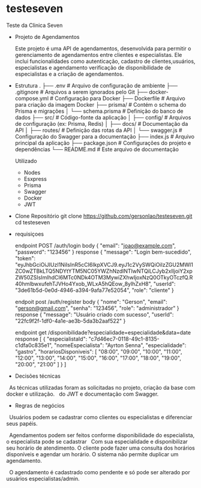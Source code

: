 # testeseven
Teste da Clinica Seven

- Projeto de Agendamentos

  Este projeto é uma API de agendamentos, desenvolvida para permitir o gerenciamento de agendamentos entre clientes e especialistas. Ele inclui funcionalidades como autenticação, cadastro de clientes,usuários, especialistas e agendamento verificação de disponibilidade de especialistas e a criação de agendamentos.

- Estrutura
  .
  ├── .env                  # Arquivo de configuração de ambiente
  ├── .gitignore            # Arquivos a serem ignorados pelo Git
  ├── docker-compose.yml    # Configuração para Docker
  ├── Dockerfile            # Arquivo para criação da imagem Docker
  ├── prisma/               # Contém o schema do Prisma e migrações
  │   └── schema.prisma     # Definição do banco de dados
  ├── src/                  # Código-fonte da aplicação
  │   ├── config/           # Arquivos de configuração (ex: Prisma, Redis)
  │   ├── docs/             # Documentação da API
  │   ├── routes/           # Definição das rotas da API
  │   └── swagger.js        # Configuração do Swagger para a documentação
  ├── index.js              # Arquivo principal da aplicação
  ├── package.json          # Configurações do projeto e dependências
  └── README.md             # Este arquivo de documentação

  Utilizado 
    - Nodes
    - Esxpress
    - Prisma
    - Swagger
    - Docker
    - JWT

- Clone Repositório 
  git clone https://github.com/gersonlao/testeseven.git
  cd testeseven

- requisiçoes 

  endpoint POST /auth/login
  body {
    "email": "joao@example.com",
    "password": "123456"
  }
  response
  {
      "message": "Login bem-sucedido",
      "token": "eyJhbGciOiJIUzI1NiIsInR5cCI6IkpXVCJ9.eyJ1c2VySWQiOiIzZGU2MWI1ZC0wZTBkLTQ5NDYtYTM5NC05YWZhNzdlNTIwNTQiLCJyb2xlIjoiY2xpZW50ZSIsImlhdCI6MTc0NDk4OTM3MywiZXhwIjoxNzQ0OTkyOTczfQ.R40hmIbwxufehTJVHo4Yxob_WLxA5hQEow_8ylhZxH8",
      "userId": "3de61b5d-0e0d-4946-a394-9afa77e52054",
      "role": "cliente"
  }


  endpoit post /auth/register
  body {
    "nome": "Gerson",
    "email": "gerson@gmail.com",
    "senha": "123456",
    "role": "administrador"
  }
  response
  {
      "message": "Usuário criado com sucesso",
      "userId": "22fc9f2f-1df0-4a1e-ae3b-5da3b2aaf522"
  }
    
  endpoint get /disponibilidade?especialidade=especialidade&data=date
  response
  [
      {
          "especialistaId": "c7d46ec7-0118-49c1-8135-c1dfa0c835e1",
          "nomeEspecialista": "Ayrton Senna",
          "especialidade": "gastro",
          "horariosDisponiveis": [
              "08:00",
              "09:00",
              "10:00",
              "11:00",
              "12:00",
              "13:00",
              "14:00",
              "15:00",
              "16:00",
              "17:00",
              "18:00",
              "19:00",
              "20:00",
              "21:00"
          ]
      }
  ]

- Decisões técnicas

  As técnicas utilizadas foram as solicitadas no projeto, criação da base com docker e utilização.
  do JWT e documentação com Swagger.


- Regras de negócios

  Usuários podem se cadastrar como clientes ou especialistas e diferenciar seus papéis.

  Agendamentos podem ser feitos conforme disponibilidade do especialista, o especialista pode se cadastrar
  Com sua especialidade e disponibilizar seu horário de atendimento. O cliente pode fazer uma consulta 
  dos horários disponíveis e agendar um horário. O sistema não permite duplicar um agendamento.

  O agendamento é cadastrado como pendente e só pode ser alterado por usuários especialistas/admin.